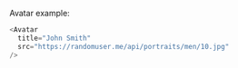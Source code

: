 Avatar example:

```js
<Avatar
  title="John Smith"
  src="https://randomuser.me/api/portraits/men/10.jpg"
/>
```